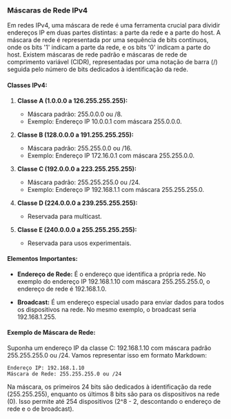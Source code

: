 ### Máscaras de Rede IPv4

Em redes IPv4, uma máscara de rede é uma ferramenta crucial para dividir endereços IP em duas partes distintas: a parte da rede e a parte do host. A máscara de rede é representada por uma sequência de bits contínuos, onde os bits '1' indicam a parte da rede, e os bits '0' indicam a parte do host.
Existem máscaras de rede padrão e máscaras de rede de comprimento variável (CIDR), representadas por uma notação de barra (/) seguida pelo número de bits dedicados à identificação da rede.

#### Classes IPv4:

1. **Classe A (1.0.0.0 a 126.255.255.255):**
   - Máscara padrão: 255.0.0.0 ou /8.
   - Exemplo: Endereço IP 10.0.0.1 com máscara 255.0.0.0.

2. **Classe B (128.0.0.0 a 191.255.255.255):**
   - Máscara padrão: 255.255.0.0 ou /16.
   - Exemplo: Endereço IP 172.16.0.1 com máscara 255.255.0.0.

3. **Classe C (192.0.0.0 a 223.255.255.255):**
   - Máscara padrão: 255.255.255.0 ou /24.
   - Exemplo: Endereço IP 192.168.1.1 com máscara 255.255.255.0.

4. **Classe D (224.0.0.0 a 239.255.255.255):**
   - Reservada para multicast.

5. **Classe E (240.0.0.0 a 255.255.255.255):**
   - Reservada para usos experimentais.

#### Elementos Importantes:

- **Endereço de Rede:** É o endereço que identifica a própria rede. No exemplo do endereço IP 192.168.1.10 com máscara 255.255.255.0, o endereço de rede é 192.168.1.0.

- **Broadcast:** É um endereço especial usado para enviar dados para todos os dispositivos na rede. No mesmo exemplo, o broadcast seria 192.168.1.255.

#### Exemplo de Máscara de Rede:

Suponha um endereço IP da classe C: 192.168.1.10 com máscara padrão 255.255.255.0 ou /24. Vamos representar isso em formato Markdown:

```
Endereço IP: 192.168.1.10
Máscara de Rede: 255.255.255.0 ou /24
```

Na máscara, os primeiros 24 bits são dedicados à identificação da rede (255.255.255), enquanto os últimos 
8 bits são para os dispositivos na rede (0). Isso permite até 254 dispositivos 
(2^8 - 2, descontando o endereço de rede e o de broadcast).
